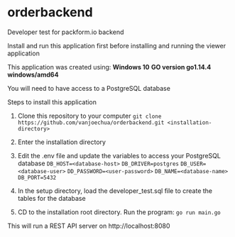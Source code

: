 # orderbackend
Developer test for packform.io backend

Install and run this application first before installing and running the viewer application

This application was created using:
**Windows 10**
**GO version go1.14.4 windows/amd64**

You will need to have access to a PostgreSQL database

Steps to install this application
1. Clone this repository to your computer
`git clone https://github.com/vanjoechua/orderbackend.git <installation-directory>`

2. Enter the installation directory

3. Edit the .env file and update the variables to access your PostgreSQL database
`DB_HOST=<database-host>`
`DB_DRIVER=postgres`
`DB_USER=<database-user>`
`DD_PASSWORD=<user-password>`
`DB_NAME=<database-name>`
`DB_PORT=5432`

4. In the setup directory, load the developer_test.sql file to create the tables for the database

5. CD to the installation root directory. Run the program:
`go run main.go`

This will run a REST API server on http://localhost:8080